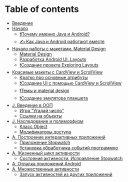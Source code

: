 # Table of contents

* [Введение](README.md)
* [Начало](01-begining/README.md)
  * [❗Почему именно Java и Android?](01-begining/why-java-and-android.md)
  * [✍ Как Java и Android работают вместе](01-begining/how-java-and-android-work.md)
* [Начало работы с макетами. Material Design](04-getting-started-with-layouts/README.md)
  * [Material Design](04-getting-started-with-layouts/material-design.md)
  * [Разработка Android UI. Layouts](04-getting-started-with-layouts/exploring-android-ui-design.md)
  * [❗Создание проекта Exploring Layouts](04-getting-started-with-layouts/creating-exploring-layouts.md)
* [Красивые макеты с CardView и ScrollView](05-beautiful-layouts/README.md)
  * [Кратко про основные атрибуты](05-beautiful-layouts/attributes-quick-summary.md)
  * [❗Создание UI с помощью CardView и ScrollView](05-beautiful-layouts/building-ui-with.md)
  * [❗Темы и material design]()
  * [❗Создание эмулятора планшета]()
* [J. Введение в ООП](java/oop/README.md)
  * [Игра "Угадай число"](java/oop/guess-game.md)
  * [Ссылки на объекты](java/object-reference/README.md)
* [J. Наследование и полиморфизм](java/inheritance/README.md)
  * [Класс Object](java/inheritance/object.md)
  * [Модификаторы доступа](java/inheritance/access-modifiers.md)
* [A. Построение интерактивных приложений](android/interactive-apps/README.md)
  * [Приложение Stopwatch](android/interactive-apps/stopwatch-app.md)
  * [Установка обработчика событий программно](android/interactive-apps/adding-of-listeners-in-activity.md)
* [A. Жизненный цикл активности](android/activity-lifecycle/README.md)
  * [Cостояния активности. Исправление Stopwatch](android/activity-lifecycle/lifecycle.md)
* [A. Отладка приложений Android]()
* [A. Множественные активности](myltiple-activity/README.md)
  * [Запуск активностей из других приложений](myltiple-activity/06.md)

